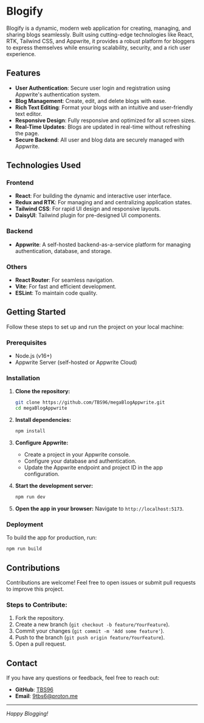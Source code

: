 # Blogify

Blogify is a dynamic, modern web application for creating, managing, and sharing blogs seamlessly. Built using cutting-edge technologies like React, RTK, Tailwind CSS, and Appwrite, it provides a robust platform for bloggers to express themselves while ensuring scalability, security, and a rich user experience.

## Features

- **User Authentication**: Secure user login and registration using Appwrite's authentication system.
- **Blog Management**: Create, edit, and delete blogs with ease.
- **Rich Text Editing**: Format your blogs with an intuitive and user-friendly text editor.
- **Responsive Design**: Fully responsive and optimized for all screen sizes.
- **Real-Time Updates**: Blogs are updated in real-time without refreshing the page.
- **Secure Backend**: All user and blog data are securely managed with Appwrite.

## Technologies Used

### Frontend
- **React**: For building the dynamic and interactive user interface.
- **Redux and RTK**: For managing and and centralizing application states.
- **Tailwind CSS**: For rapid UI design and responsive layouts.
- **DaisyUI**: Tailwind plugin for pre-designed UI components.

### Backend
- **Appwrite**: A self-hosted backend-as-a-service platform for managing authentication, database, and storage.

### Others
- **React Router**: For seamless navigation.
- **Vite**: For fast and efficient development.
- **ESLint**: To maintain code quality.

## Getting Started

Follow these steps to set up and run the project on your local machine:

### Prerequisites
- Node.js (v16+)
- Appwrite Server (self-hosted or Appwrite Cloud)

### Installation

1. **Clone the repository:**
   ```bash
   git clone https://github.com/TBS96/megaBlogAppwrite.git
   cd megaBlogAppwrite
   ```

2. **Install dependencies:**
   ```bash
   npm install
   ```

3. **Configure Appwrite:**
   - Create a project in your Appwrite console.
   - Configure your database and authentication.
   - Update the Appwrite endpoint and project ID in the app configuration.

4. **Start the development server:**
   ```bash
   npm run dev
   ```

5. **Open the app in your browser:**
   Navigate to `http://localhost:5173`.

### Deployment

To build the app for production, run:
```bash
npm run build
```

## Contributions

Contributions are welcome! Feel free to open issues or submit pull requests to improve this project.

### Steps to Contribute:
1. Fork the repository.
2. Create a new branch (`git checkout -b feature/YourFeature`).
3. Commit your changes (`git commit -m 'Add some feature'`).
4. Push to the branch (`git push origin feature/YourFeature`).
5. Open a pull request.

## Contact

If you have any questions or feedback, feel free to reach out:
- **GitHub**: [TBS96](https://github.com/TBS96)
- **Email**: 9tbs6@proton.me

---

*Happy Blogging!*


<!-- ## Packages to be installed:

```bash
npm i @reduxjs/toolkit
```
```bash
npm i react-redux
```
```bash
npm i react-router-dom
```
```bash
npm i appwrite
```
```bash
npm i @tinymce/tinymce-react
```
```bash
npm i html-react-parser
```
```bash
npm i react-hook-form
```
```bash
npm install -D tailwindcss postcss autoprefixer
npx tailwindcss init -p
```
```bash
npm i react-loading-indicators
```
```bash
npm i -D daisyui@latest
```
- ### Inline:
```bash
npm i @reduxjs/toolkit react-redux react-router-dom appwrite @tinymce/tinymce-react html-react-parser react-hook-form react-loading-indicators
``` -->